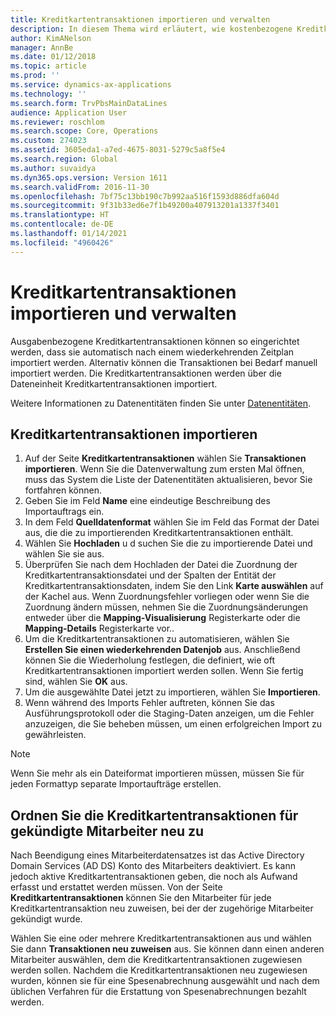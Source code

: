 ```yaml
---
title: Kreditkartentransaktionen importieren und verwalten
description: In diesem Thema wird erläutert, wie kostenbezogene Kreditkartentransaktionen importiert und verwaltet werden. Diese Transaktionen können so eingerichtet werden, dass sie automatisch nach einem wiederkehrenden Zeitplan importiert werden, oder sie können bei Bedarf manuell importiert werden.
author: KimANelson
manager: AnnBe
ms.date: 01/12/2018
ms.topic: article
ms.prod: ''
ms.service: dynamics-ax-applications
ms.technology: ''
ms.search.form: TrvPbsMainDataLines
audience: Application User
ms.reviewer: roschlom
ms.search.scope: Core, Operations
ms.custom: 274023
ms.assetid: 3605eda1-a7ed-4675-8031-5279c5a8f5e4
ms.search.region: Global
ms.author: suvaidya
ms.dyn365.ops.version: Version 1611
ms.search.validFrom: 2016-11-30
ms.openlocfilehash: 7bf75c13bb190c7b992aa516f1593d886dfa604d
ms.sourcegitcommit: 9f31b33ed6e7f1b49200a407913201a1337f3401
ms.translationtype: HT
ms.contentlocale: de-DE
ms.lasthandoff: 01/14/2021
ms.locfileid: "4960426"
---
```

# <a name="import-and-maintain-credit-card-transactions"></a>Kreditkartentransaktionen importieren und verwalten

Ausgabenbezogene Kreditkartentransaktionen können so eingerichtet werden, dass sie automatisch nach einem wiederkehrenden Zeitplan importiert werden. Alternativ können die Transaktionen bei Bedarf manuell importiert werden. Die Kreditkartentransaktionen werden über die Dateneinheit Kreditkartentransaktionen importiert.

Weitere Informationen zu Datenentitäten finden Sie unter [Datenentitäten](https://docs.microsoft.com/dynamics365/fin-ops-core/dev-itpro/data-entities/data-entities).

## <a name="import-credit-card-transactions"></a>Kreditkartentransaktionen importieren

1. Auf der Seite **Kreditkartentransaktionen** wählen Sie **Transaktionen importieren**. Wenn Sie die Datenverwaltung zum ersten Mal öffnen, muss das System die Liste der Datenentitäten aktualisieren, bevor Sie fortfahren können.
2. Geben Sie im Feld **Name** eine eindeutige Beschreibung des Importauftrags ein.
3. In dem Feld **Quelldatenformat** wählen Sie im Feld das Format der Datei aus, die die zu importierenden Kreditkartentransaktionen enthält.
4. Wählen Sie **Hochladen** u d suchen Sie die zu importierende Datei und wählen Sie sie aus.
5. Überprüfen Sie nach dem Hochladen der Datei die Zuordnung der Kreditkartentransaktionsdatei und der Spalten der Entität der Kreditkartentransaktionsdaten, indem Sie den Link **Karte auswählen** auf der Kachel aus. Wenn Zuordnungsfehler vorliegen oder wenn Sie die Zuordnung ändern müssen, nehmen Sie die Zuordnungsänderungen entweder über die **Mapping-Visualisierung** Registerkarte oder die **Mapping-Details** Registerkarte vor..
6. Um die Kreditkartentransaktionen zu automatisieren, wählen Sie **Erstellen Sie einen wiederkehrenden Datenjob** aus. Anschließend können Sie die Wiederholung festlegen, die definiert, wie oft Kreditkartentransaktionen importiert werden sollen. Wenn Sie fertig sind, wählen Sie **OK** aus.
7. Um die ausgewählte Datei jetzt zu importieren, wählen Sie **Importieren**.
8. Wenn während des Imports Fehler auftreten, können Sie das Ausführungsprotokoll oder die Staging-Daten anzeigen, um die Fehler anzuzeigen, die Sie beheben müssen, um einen erfolgreichen Import zu gewährleisten.

> [!NOTE]
> Wenn Sie mehr als ein Dateiformat importieren müssen, müssen Sie für jeden Formattyp separate Importaufträge erstellen.

## <a name="reassign-the-credit-card-transactions-for-terminated-employees"></a>Ordnen Sie die Kreditkartentransaktionen für gekündigte Mitarbeiter neu zu

Nach Beendigung eines Mitarbeiterdatensatzes ist das Active Directory Domain Services (AD DS) Konto des Mitarbeiters deaktiviert. Es kann jedoch aktive Kreditkartentransaktionen geben, die noch als Aufwand erfasst und erstattet werden müssen. Von der Seite **Kreditkartentransaktionen** können Sie den Mitarbeiter für jede Kreditkartentransaktion neu zuweisen, bei der der zugehörige Mitarbeiter gekündigt wurde.

Wählen Sie eine oder mehrere Kreditkartentransaktionen aus und wählen Sie dann **Transaktionen neu zuweisen** aus. Sie können dann einen anderen Mitarbeiter auswählen, dem die Kreditkartentransaktionen zugewiesen werden sollen. Nachdem die Kreditkartentransaktionen neu zugewiesen wurden, können sie für eine Spesenabrechnung ausgewählt und nach dem üblichen Verfahren für die Erstattung von Spesenabrechnungen bezahlt werden.
